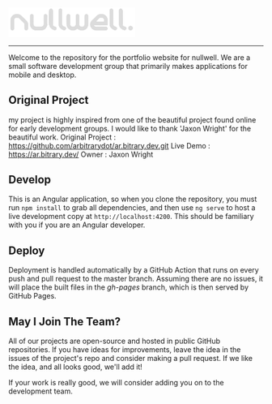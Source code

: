<img src="./src/assets/nullwell-dark.png" style="width: 250px">

___
Welcome to the repository for the portfolio website for nullwell. We are a small software development group that primarily makes applications for mobile and desktop.

## Original Project
my project is highly inspired from one of the beautiful project found online for early development groups.
I would like to thank 'Jaxon Wright' for the beautiful work. 
Original Project : https://github.com/arbitrarydot/ar.bitrary.dev.git
Live Demo : https://ar.bitrary.dev/
Owner : Jaxon Wright

## Develop
This is an Angular application, so when you clone the repository, you must run `npm install` to grab all dependencies, and then use `ng serve` to host a live development copy at `http://localhost:4200`. This should be familiary with you if you are an Angular developer.

## Deploy
Deployment is handled automatically by a GitHub Action that runs on every push and pull request to the master branch. Assuming there are no issues, it will place the built files in the _gh-pages_ branch, which is then served by GitHub Pages.

## May I Join The Team?
All of our projects are open-source and hosted in public GitHub repositories. If you have ideas for improvements, leave the idea in the issues of the project's repo and consider making a pull request. If we like the idea, and all looks good, we'll add it!

If your work is really good, we will consider adding you on to the development team.